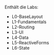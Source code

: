 Enthält die Labs:

* L0-BaseLayout
* L1-Fundamentals
* L2-Routing
* L3-UI
* L4-Data
* L5-ReactiveForms
* L6-State
